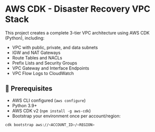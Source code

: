 # AWS CDK - Disaster Recovery VPC Stack

This project creates a complete 3-tier VPC architecture using AWS CDK (Python), including:

- VPC with public, private, and data subnets
- IGW and NAT Gateways
- Route Tables and NACLs
- Prefix Lists and Security Groups
- VPC Gateway and Interface Endpoints
- VPC Flow Logs to CloudWatch

## 🚀 Prerequisites

- AWS CLI configured (`aws configure`)
- Python 3.9+
- AWS CDK v2 (`npm install -g aws-cdk`)
- Bootstrap your environment once per account/region:

```bash
cdk bootstrap aws://<ACCOUNT_ID>/<REGION>
